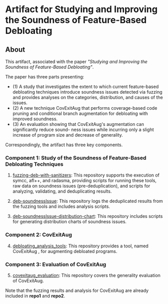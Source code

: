 # Artifact for Studying and Improving the Soundness of Feature-Based Debloating

## About


This artifact, associated with the paper *"Studying and Improving the Soundness of Feature-Based Debloating"*.

The paper has three parts presenting:

* (1) A study that investigates the extent to which current feature-based debloating techniques
introduce soundness issues detected via fuzzing and provides analyses on the categories,
distribution, and causes of the issues.
* (2)  A new technique CovExitAug that performs coverage-based code pruning and conditional
branch augmentation for debloating with improved soundness.
* (3) An evaluation showing that CovExitAug's augmentation can significantly reduce sound-
ness issues while incurring only a slight increase of program size and decrease of generality.   

Correspondingly, the artifact has three key components. 

### Component 1: Study of the Soundness of Feature-Based Debloating Techniques

1.  [fuzzing-deb-with-sanitizers](https://github.com/the-Soundness-of-Debloating/fuzzing-deb-with-sanitizers): This repository supports the execution of symcc, afl++, and radasma, providing scripts for running these tools, raw data on soundness issues (pre-deduplication), and scripts for analyzing, validating, and deduplicating results.

2.  [deb-soundnessIssue](https://github.com/the-Soundness-of-Debloating/deb-soundnessIssue): This repository logs the deduplicated results from the fuzzing tools and includes analysis scripts.

3.  [deb-soundnessIssue-distribution-chart](https://github.com/the-Soundness-of-Debloating/deb-soundnessIssue-distribution-chart): This repository includes scripts for generating distribution charts of soundness issues.

### Component 2: CovExitAug

4.  [debloating_analysis_tools](https://github.com/the-Soundness-of-Debloating/debloating_analysis_tools): This repository provides a tool, named CovExitAug , for augmenting debloated programs.

### Component 3: Evaluation of CovExitAug

5.  [covexitaug_evaluation](https://github.com/the-Soundness-of-Debloating/covexitaug_evaluation): This repository covers the generality evaluation of CovExitAug.

Note that the fuzzing results and analysis for CovExitAug are already included in **repo1** and **repo2**.
